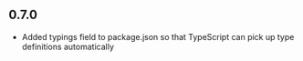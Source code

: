 ## 0.7.0

 * Added typings field to package.json so that TypeScript can
   pick up type definitions automatically
